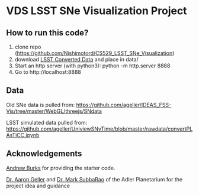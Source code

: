 # VDS LSST SNe Visualization Project

## How to run this code?

1. clone repo (https://github.com/Nishimotord/CS529_LSST_SNe_Visualization)
2. download [LSST Converted Data](https://drive.google.com/file/d/1WVTjf5E1RqBSWXGxdOdK26PFtm_twMRR/view?usp=sharing) and place in data/
3. Start an http server (with python3): python -m http.server 8888
4. Go to http://localhost:8888

## Data

Old SNe data is pulled from:
https://github.com/ageller/IDEAS_FSS-Vis/tree/master/WebGL/threejs/SNdata

LSST simulated data pulled from:
https://github.com/ageller/UniviewSNvTime/blob/master/rawdata/convertPLAsTiCC.ipynb

## Acknowledgements

[Andrew Burks](https://andrewtburks.dev/) for providing the starter code.

[Dr. Aaron Geller](http://faculty.wcas.northwestern.edu/aaron-geller/index.php) and [Dr. Mark SubbaRao](https://www.adlerplanetarium.org/whats-here/the-experts/astronomers/) of the Adler Planetarium for the project idea and guidance
